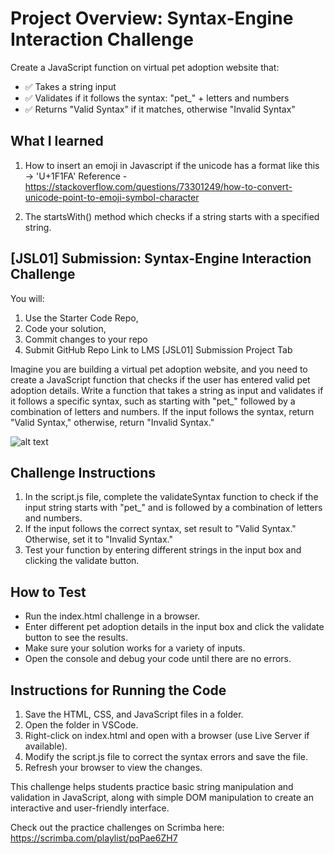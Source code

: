 # Project Overview: Syntax-Engine Interaction Challenge
Create a JavaScript function on virtual pet adoption website that:
* ✅ Takes a string input
* ✅ Validates if it follows the syntax: "pet_" + letters and numbers
* ✅ Returns "Valid Syntax" if it matches, otherwise "Invalid Syntax"

## What I learned
1. How to insert an emoji in Javascript if the unicode has a format like this → 'U+1F1FA'
Reference - https://stackoverflow.com/questions/73301249/how-to-convert-unicode-point-to-emoji-symbol-character

2. The startsWith() method which checks if a string starts with a specified string.

## [JSL01] Submission: Syntax-Engine Interaction Challenge

You will: 
1. Use the Starter Code Repo, 
2. Code your solution,
3. Commit changes to your repo
3. Submit GitHub Repo Link to LMS [JSL01] Submission Project Tab

Imagine you are building a virtual pet adoption website, and you need to create a JavaScript function that checks if the user has entered valid pet adoption details. Write a function that takes a string as input and validates if it follows a specific syntax, such as starting with "pet_" followed by a combination of letters and numbers. If the input follows the syntax, return "Valid Syntax," otherwise, return "Invalid Syntax."

![alt text](jsl_01_final_result.gif)

## Challenge Instructions
1. In the script.js file, complete the validateSyntax function to check if the input string starts with "pet_" and is followed by a combination of letters and numbers.
2. If the input follows the correct syntax, set result to "Valid Syntax." Otherwise, set it to "Invalid Syntax."
3. Test your function by entering different strings in the input box and clicking the validate button.

## How to Test 
- Run the index.html challenge in a browser.
- Enter different pet adoption details in the input box and click the validate button to see the results.
- Make sure your solution works for a variety of inputs.
- Open the console and debug your code until there are no errors.

## Instructions for Running the Code
1. Save the HTML, CSS, and JavaScript files in a folder.
2. Open the folder in VSCode.
3. Right-click on index.html and open with a browser (use Live Server if available).
4. Modify the script.js file to correct the syntax errors and save the file.
5. Refresh your browser to view the changes.

This challenge helps students practice basic string manipulation and validation in JavaScript, along with simple DOM manipulation to create an interactive and user-friendly interface.

Check out the practice challenges on Scrimba here: https://scrimba.com/playlist/pqPae6ZH7